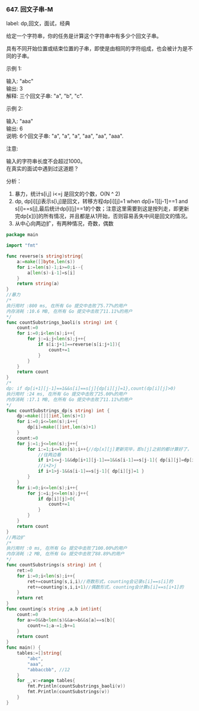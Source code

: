 ### 647. 回文子串-M
label: dp,回文，面试，经典

给定一个字符串，你的任务是计算这个字符串中有多少个回文子串。

具有不同开始位置或结束位置的子串，即使是由相同的字符组成，也会被计为是不同的子串。

示例 1:

输入: "abc"   
输出: 3   
解释: 三个回文子串: "a", "b", "c".   

示例 2:

输入: "aaa"   
输出: 6   
说明: 6个回文子串: "a", "a", "a", "aa", "aa", "aaa".

注意:

输入的字符串长度不会超过1000。  
在真实的面试中遇到过这道题？



分析：
1. 暴力，统计s[i,j] i<=j 是回文的个数，O(N ^ 2)
2. dp, dp[i][j]表示s[i,j]是回文，转移方程dp[i][j]=1 when dp[i+1][j-1]==1 and s[i]==s[j],最后统计dp[i][j]==1的个数；注意这里需要到这是按列走，即更新完dp[x][i]的所有情况，并且都是从1开始，否则容易丢失中间是回文的情况。
3. 从中心向两边扩，有两种情况，奇数，偶数
```go
package main

import "fmt"

func reverse(s string)string{
	a:=make([]byte,len(s))
	for i:=len(s)-1;i>=0;i--{
		a[len(s)-i-1]=s[i]
	}
	return string(a)
}
//暴力
/*
执行用时 :800 ms, 在所有 Go 提交中击败了5.77%的用户
内存消耗 :10.6 MB, 在所有 Go 提交中击败了11.11%的用户
*/
func countSubstrings_baoli(s string) int {
	count:=0
	for i:=0;i<len(s);i++{
		for j:=i;j<len(s);j++{
			if s[i:j+1]==reverse(s[i:j+1]){
				count+=1
			}
		}
	}
	return count
}
/*
dp: if dp[i+1][j-1]==1&&s[i]==s[j]{dp[i][j]=1},count(dp[i][j]>0)
执行用时 :24 ms, 在所有 Go 提交中击败了25.00%的用户
内存消耗 :17.1 MB, 在所有 Go 提交中击败了11.11%的用户
*/
func countSubstrings_dp(s string) int {
	dp:=make([][]int,len(s)+1)
	for i:=0;i<=len(s);i++{
		dp[i]=make([]int,len(s)+1)
	}
	count:=0
	for j:=1;j<=len(s);j++{
		for i:=1;i<=len(s);i++{//dp[x][j]更新完毕，即s[j]之前的都计算好了，
			//往两边看
			if i+1<=j-1&&dp[i+1][j-1]==1&&s[i-1]==s[j-1]{ dp[i][j]=dp[i+1][j-1]}
			//i+2>j
			if i+1>j-1&&s[i-1]==s[j-1]{ dp[i][j]=1 }
		}
	}
	for i:=0;i<=len(s);i++{
		for j:=i;j<=len(s);j++{
			if dp[i][j]>0{
				count+=1
			}
		}
	}
	return count
}
//两边扩
/*
执行用时 :0 ms, 在所有 Go 提交中击败了100.00%的用户
内存消耗 :2 MB, 在所有 Go 提交中击败了88.89%的用户
*/
func countSubstrings(s string) int {
	ret:=0
	for i:=0;i<len(s);i++{
		ret+=counting(s,i,i)//奇数形式，counting会记录s[i]==s[i]的
		ret+=counting(s,i,i+1)//偶数形式，counting会计算s[i]==s[i+1]的
	}
	return ret
}
func counting(s string ,a,b int)int{
	count:=0
	for a>=0&&b<len(s)&&a<=b&&s[a]==s[b]{
		count+=1;a-=1;b+=1
	}
	return count
}
func main() {
	tables:=[]string{
		"abc",
		"aaa",
		"abbaccbb", //12
	}
	for _,v:=range tables{
		fmt.Println(countSubstrings_baoli(v))
		fmt.Println(countSubstrings(v))
	}
}

```